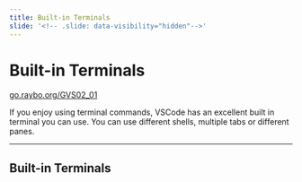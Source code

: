```yaml
---
title: Built-in Terminals
slide: '<!-- .slide: data-visibility="hidden"-->'
---
```


<!-- .slide: data-state="layout-title" class="bg-dark"-->

# Built-in Terminals

<div class="slide-link"><a href="https://go.raybo.org/GVS02_01"><i class="fab fa-slideshare"></i> go.raybo.org/GVS02_01</a></div>

> >

If you enjoy using terminal commands, VSCode has an excellent built in terminal you can use. You can use different shells, multiple tabs or different panes.

---
## Built-in Terminals

> >
